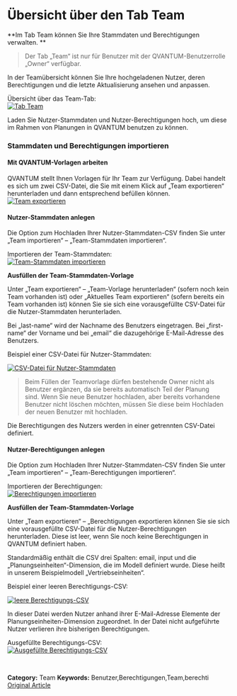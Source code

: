 # Übersicht über den Tab Team

**Im Tab Team können Sie Ihre Stammdaten und Berechtigungen verwalten. **



> 
> Der Tab „Team“ ist nur für Benutzer mit der QVANTUM-Benutzerrolle „Owner“ verfügbar.
> 
> 
> 



In der Teamübersicht können Sie Ihre hochgeladenen Nutzer, deren Berechtigungen und die letzte Aktualisierung ansehen und anpassen. 


Übersicht über das Team-Tab:  
[![Tab Team](https://lp.qvantum-plan.de/hubfs/Imported%20images/image-1024x417.png)](https://lp.qvantum-plan.de/hubfs/Imported%20images/image-1024x417.png)


Laden Sie Nutzer-Stammdaten und Nutzer-Berechtigungen hoch, um diese im Rahmen von Planungen in QVANTUM benutzen zu können.


### Stammdaten und Berechtigungen importieren


#### Mit QVANTUM-Vorlagen arbeiten


QVANTUM stellt Ihnen Vorlagen für Ihr Team zur Verfügung. Dabei handelt es sich um zwei CSV-Datei, die Sie mit einem Klick auf „Team exportieren“ herunterladen und dann entsprechend befüllen können.   
[![Team exportieren](https://lp.qvantum-plan.de/hubfs/Imported%20images/image-4.png)](https://lp.qvantum-plan.de/hubfs/Imported%20images/image-4.png)


#### Nutzer-Stammdaten anlegen


Die Option zum Hochladen Ihrer Nutzer-Stammdaten-CSV finden Sie unter „Team importieren“ – „Team-Stammdaten importieren“.


Importieren der Team-Stammdaten:  
[![Team-Stammdaten importieren](https://lp.qvantum-plan.de/hubfs/Imported%20images/image-5.png)](https://lp.qvantum-plan.de/hubfs/Imported%20images/image-5.png)


**Ausfüllen der Team-Stammdaten-Vorlage**


Unter „Team exportieren“ – „Team-Vorlage herunterladen“ (sofern noch kein Team vorhanden ist) oder „Aktuelles Team exportieren“ (sofern bereits ein Team vorhanden ist) können Sie sie sich eine vorausgefüllte CSV-Datei für die Nutzer-Stammdaten herunterladen.  
  
Bei „last-name“ wird der Nachname des Benutzers eingetragen. Bei „first-name“ der Vorname und bei „email“ die dazugehörige E-Mail-Adresse des Benutzers.



Beispiel einer CSV-Datei für Nutzer-Stammdaten:

[![CSV-Datei für Nutzer-Stammdaten](https://lp.qvantum-plan.de/hubfs/Imported%20images/image-1.png)](https://lp.qvantum-plan.de/hubfs/Imported%20images/image-1.png)




> 
> Beim Füllen der Teamvorlage dürfen bestehende Owner nicht als Benutzer ergänzen, da sie bereits automatisch Teil der Planung sind. Wenn Sie neue Benutzer hochladen, aber bereits vorhandene Benutzer nicht löschen möchten, müssen Sie diese beim Hochladen der neuen Benutzer mit hochladen.
> 
> 
> 



Die Berechtigungen des Nutzers werden in einer getrennten CSV-Datei definiert.


#### Nutzer-Berechtigungen anlegen


Die Option zum Hochladen Ihrer Nutzer-Stammdaten-CSV finden Sie unter „Team importieren“ – „Team-Berechtigungen importieren“.


Importieren der Berechtigungen:  
[![Berechtigungen importieren](https://lp.qvantum-plan.de/hubfs/Imported%20images/image-6.png)](https://lp.qvantum-plan.de/hubfs/Imported%20images/image-6.png)


**Ausfüllen der Team-Stammdaten-Vorlage**


Unter „Team exportieren“ – „Berechtigungen exportieren können Sie sie sich eine vorausgefüllte CSV-Datei für die Nutzer-Berechtigungen herunterladen. Diese ist leer, wenn Sie noch keine Berechtigungen in QVANTUM definiert haben.  
  
Standardmäßig enthält die CSV drei Spalten: email, input und die „Planungseinheiten“-Dimension, die im Modell definiert wurde. Diese heißt in unserem Beispielmodell „Vertriebseinheiten“.


Beispiel einer leeren Berechtigungs-CSV:


[![leere Berechtigungs-CSV](https://lp.qvantum-plan.de/hubfs/Imported%20images/image-2.png)](https://lp.qvantum-plan.de/hubfs/Imported%20images/image-2.png)


In dieser Datei werden Nutzer anhand ihrer E-Mail-Adresse Elemente der Planungseinheiten-Dimension zugeordnet. In der Datei nicht aufgeführte Nutzer verlieren ihre bisherigen Berechtigungen.


Ausgefüllte Berechtigungs-CSV:  
[![Ausgefüllte Berechtigungs-CSV](https://lp.qvantum-plan.de/hubfs/Imported%20images/image-3.png)](https://lp.qvantum-plan.de/hubfs/Imported%20images/image-3.png)


 



**Category:** Team
**Keywords:** Benutzer,Berechtigungen,Team,berechti
[Original Article](https://lp.qvantum-plan.de/wissensdatenbank/tab-team)
